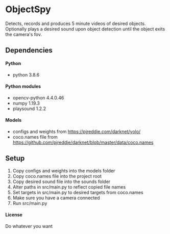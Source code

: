 # ObjectSpy
Detects, records and produces 5 minute videos of desired objects. \
Optionally plays a desired sound upon object detection until the object exits the camera's fov.

## Dependencies

#### Python
* python 3.8.6

#### Python modules
* opencv-python 4.4.0.46
* numpy 1.19.3
* playsound 1.2.2

#### Models
* configs and weights from https://pjreddie.com/darknet/yolo/
* coco.names file from https://github.com/pjreddie/darknet/blob/master/data/coco.names

## Setup
1. Copy configs and weights into the models folder
2. Copy coco.names file into the project root
3. Copy desired sound file into the sounds folder
4. Alter paths in src/main.py to reflect copied file names
5. Set targets in src/main.py to desired targets from coco.names
6. Make sure you have a camera connected
7. Run src/main.py

#### License
Do whatever you want
